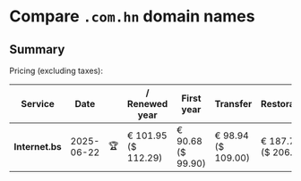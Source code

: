 # Compare `.com.hn` domain names

## Summary

Pricing (excluding taxes):

| Service | Date |  | / Renewed year | First year | Transfer | Restoration |
|--|--|--|--|--|--|--|
| **Internet.bs** | 2025-06-22 | 🏆 | € 101.95<br>($ 112.29) | € 90.68<br>($ 99.90) | € 98.94<br>($ 109.00) | € 187.75<br>($ 206.79) |
